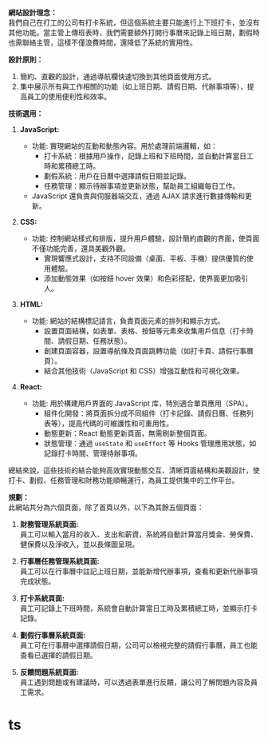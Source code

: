 **網站設計理念：**  
我們自己在打工的公司有打卡系統，但這個系統主要只能進行上下班打卡，並沒有其他功能。當主管上傳班表時，我們需要額外打開行事曆來記錄上班日期，劃假時也需聯絡主管，這樣不僅浪費時間，還降低了系統的實用性。

**設計原則：**  
1. 簡約、直觀的設計，通過導航欄快速切換到其他頁面使用方式。
2. 集中展示所有與工作相關的功能（如上班日期、請假日期、代辦事項等），提高員工的使用便利性和效率。

**技術選用：**  
1. **JavaScript:**  
   - 功能: 實現網站的互動和動態內容。用於處理前端邏輯，如：
     - 打卡系統：根據用戶操作，記錄上班和下班時間，並自動計算當日工時和累積總工時。
     - 劃假系統：用戶在日曆中選擇請假日期並記錄。
     - 任務管理：顯示待辦事項並更新狀態，幫助員工組織每日工作。
   - JavaScript 還負責與伺服器端交互，通過 AJAX 請求進行數據傳輸和更新。

2. **CSS:**  
   - 功能: 控制網站樣式和排版，提升用戶體驗，設計簡約直觀的界面，使頁面不僅功能完善，還具美觀外觀。
     - 實現響應式設計，支持不同設備（桌面、平板、手機）提供優質的使用體驗。
     - 添加動態效果（如按鈕 hover 效果）和色彩搭配，使界面更加吸引人。

3. **HTML:**  
   - 功能: 網站的結構標記語言，負責頁面元素的排列和顯示方式。
     - 設置頁面結構，如表單、表格、按鈕等元素來收集用戶信息（打卡時間、請假日期、任務狀態）。
     - 創建頁面容器，設置導航條及頁面跳轉功能（如打卡頁、請假行事曆頁）。
     - 結合其他技術（JavaScript 和 CSS）增強互動性和可視化效果。

4. **React:**  
   - 功能: 用於構建用戶界面的 JavaScript 库，特別適合單頁應用（SPA）。
     - 組件化開發：將頁面拆分成不同組件（打卡記錄、請假日曆、任務列表等），提高代碼的可維護性和可重用性。
     - 動態更新：React 動態更新頁面，無需刷新整個頁面。
     - 狀態管理：通過 `useState` 和 `useEffect` 等 Hooks 管理應用狀態，如記錄打卡時間、管理待辦事項。

總結來說，這些技術的結合能夠高效實現動態交互、清晰頁面結構和美觀設計，使打卡、劃假、任務管理和財務功能順暢運行，為員工提供集中的工作平台。

**規劃：**  
此網站共分為六個頁面，除了首頁以外，以下為其餘五個頁面：

1. **財務管理系統頁面:**  
   員工可以輸入當月的收入、支出和薪資，系統將自動計算當月獎金、勞保費、健保費以及淨收入，並以長條圖呈現。

2. **行事曆任務管理系統頁面:**  
   員工可以在行事曆中註記上班日期，並能新增代辦事項，查看和更新代辦事項完成狀態。

3. **打卡系統頁面:**  
   員工可記錄上下班時間，系統會自動計算當日工時及累積總工時，並顯示打卡記錄。

4. **劃假行事曆系統頁面:**  
   員工可在行事曆中選擇請假日期，公司可以檢視完整的請假行事曆，員工也能查看已選擇的請假日期。

5. **反饋問題系統頁面:**  
   員工遇到問題或有建議時，可以透過表單進行反饋，讓公司了解問題內容及員工需求。
# ts
